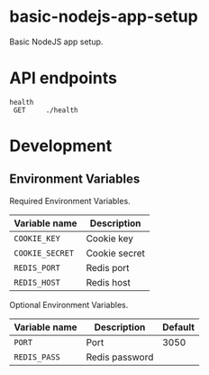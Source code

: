 # basic-nodejs-app-setup
Basic NodeJS app setup.

# API endpoints
``` text
health
 GET     ./health
```

# Development

## Environment Variables

Required Environment Variables.

| Variable name                | Description                |
|------------------------------|----------------------------|
| `COOKIE_KEY`                 | Cookie key                 |
| `COOKIE_SECRET`              | Cookie secret              |
| `REDIS_PORT`                 | Redis port                 |
| `REDIS_HOST`                 | Redis host                 |

Optional Environment Variables.

| Variable name                | Description                | Default           |
|------------------------------|----------------------------|-------------------|
| `PORT`                       | Port                       | 3050              |
| `REDIS_PASS`                 | Redis password             |                   |
